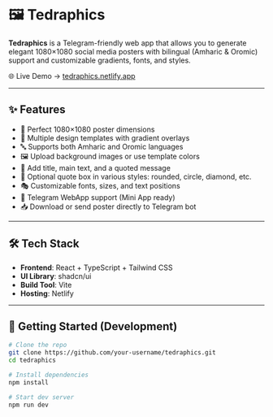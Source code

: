 # 🖼️ Tedraphics

**Tedraphics** is a Telegram-friendly web app that allows you to generate elegant 1080×1080 social media posters with bilingual (Amharic & Oromic) support and customizable gradients, fonts, and styles.

🌐 Live Demo → [tedraphics.netlify.app](https://tedraphics.netlify.app)

---

## ✨ Features

- 📐 Perfect 1080×1080 poster dimensions
- 🎨 Multiple design templates with gradient overlays
- 🔤 Supports both Amharic and Oromic languages
- 🖼️ Upload background images or use template colors
- 📝 Add title, main text, and a quoted message
- 🔲 Optional quote box in various styles: rounded, circle, diamond, etc.
- 🎭 Customizable fonts, sizes, and text positions
- 📱 Telegram WebApp support (Mini App ready)
- 📥 Download or send poster directly to Telegram bot

---

## 🛠️ Tech Stack

- **Frontend**: React + TypeScript + Tailwind CSS
- **UI Library**: shadcn/ui
- **Build Tool**: Vite
- **Hosting**: Netlify

---

## 🚀 Getting Started (Development)

```bash
# Clone the repo
git clone https://github.com/your-username/tedraphics.git
cd tedraphics

# Install dependencies
npm install

# Start dev server
npm run dev
